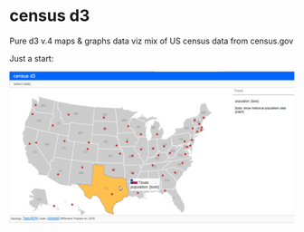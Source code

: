 # census d3

Pure d3 v.4 maps & graphs data viz mix of US census data from census.gov

Just a start: 

![Alt text](https://github.com/RandomFractals/CensusD3/blob/master/screens/censusd3Day4.png?raw=true 
 "latest") 